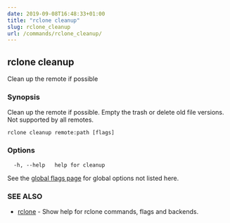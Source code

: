 ```yaml
---
date: 2019-09-08T16:48:33+01:00
title: "rclone cleanup"
slug: rclone_cleanup
url: /commands/rclone_cleanup/
---
```

## rclone cleanup

Clean up the remote if possible

### Synopsis


Clean up the remote if possible.  Empty the trash or delete old file
versions. Not supported by all remotes.


```
rclone cleanup remote:path [flags]
```

### Options

```
  -h, --help   help for cleanup
```

See the [global flags page](/flags/) for global options not listed here.

### SEE ALSO

* [rclone](/commands/rclone/)	 - Show help for rclone commands, flags and backends.

